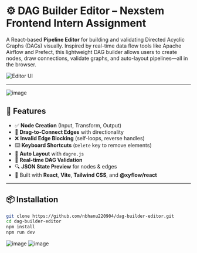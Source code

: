 # ⚙️ DAG Builder Editor – Nexstem Frontend Intern Assignment
A React-based **Pipeline Editor** for building and validating Directed Acyclic Graphs (DAGs) visually. Inspired by real-time data flow tools like Apache Airflow and Prefect, this lightweight DAG builder allows users to create nodes, draw connections, validate graphs, and auto-layout pipelines—all in the browser.

![Editor UI](https://github.com/user-attachments/assets/f3c88837-04be-44e2-979d-dc899cc08660)

---

![image](https://github.com/user-attachments/assets/347eb655-515e-48e7-91d4-0fac9d0e1ec9)


## 🚀 Features

- ✅ **Node Creation** (Input, Transform, Output)
- 🔗 **Drag-to-Connect Edges** with directionality
- ❌ **Invalid Edge Blocking** (self-loops, reverse handles)
- ⌨️ **Keyboard Shortcuts** (`Delete` key to remove elements)
- 🔄 **Auto Layout** with `dagre.js`
- 📡 **Real-time DAG Validation**
- 🔍 **JSON State Preview** for nodes & edges
- 🎨 Built with **React**, **Vite**, **Tailwind CSS**, and **@xyflow/react**

---

## 📦 Installation

```bash
git clone https://github.com/nbhanu220904/dag-builder-editor.git
cd dag-builder-editor
npm install
npm run dev

```

![image](https://github.com/user-attachments/assets/ece9e2a5-7d8c-4f29-af09-29ac7d3dc675)
![image](https://github.com/user-attachments/assets/f3c88837-04be-44e2-979d-dc899cc08660)
